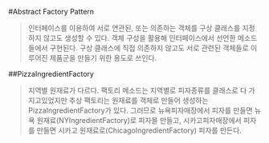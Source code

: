 #Abstract Factory Pattern
>인터페이스를 이용하여 서로 연관된, 또는 의존하는 객체를 구상 클래스를 지정하지 않고도 생성할 수 있다. 
객체 구성을 활용해 인터페이스에서 선언한 메소드들에서 구현된다.
구상 클래스에 직접 의존하지 않고도 서로 관련된 객체들로 이루어진 제품군을 만들기 위한 용도로 쓰인다.

##PizzaIngredientFactory
>지역별 원재료가 다르다. 
팩토리 메소드는 지역별로 피자종류를 클래스로 다 가지고있었지만
추상 팩토리는 원재료를 객체로 만들어 생성하는 PizzaIngredientFactory가 있다.
그러므로 뉴욕피자매장에서 피자를 만들면 뉴욕 원재료(NYIngredientFactory)로 피자믈 만들고,
시카고피자매장에서 피자를 만들면 시카고 원재료로(ChicagoIngredientFactory) 피자를 만든다.

